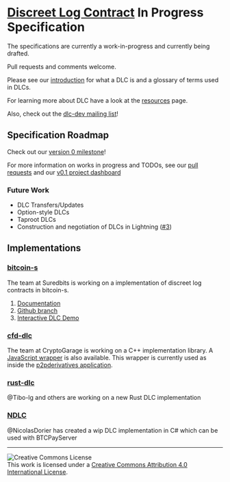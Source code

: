 # [Discreet Log Contract](https://adiabat.github.io/dlc.pdf) In Progress Specification

The specifications are currently a work-in-progress and currently being
drafted.

Pull requests and comments welcome.

Please see our [introduction](Introduction.md) for what a DLC is and a glossary of terms used in DLCs.

For learning more about DLC have a look at the [resources](Resources.md) page.

Also, check out the [dlc-dev mailing list](https://mailmanlists.org/mailman/listinfo/dlc-dev)!

## Specification Roadmap

Check out our [version 0 milestone](v0Milestone.md)!

For more information on works in progress and TODOs, see our [pull requests](https://github.com/discreetlogcontracts/dlcspecs/pulls) and our [v0.1 project dashboard](https://github.com/discreetlogcontracts/dlcspecs/projects/1)

### Future Work

- DLC Transfers/Updates
- Option-style DLCs
- Taproot DLCs
- Construction and negotiation of DLCs in Lightning ([#3](https://github.com/discreetlogcontracts/dlcspecs/issues/3))

## Implementations

### [bitcoin-s](https://github.com/bitcoin-s/bitcoin-s/tree/adaptor-dlc/dlc/src/main/scala/org/bitcoins/dlc)

The team at Suredbits is working on a implementation of discreet log contracts in bitcoin-s. 

1. [Documentation](https://bitcoin-s.org/docs/next/wallet/dlc)
2. [Github branch](https://github.com/bitcoin-s/bitcoin-s/tree/adaptor-dlc/dlc/src/main/scala/org/bitcoins/dlc)
3. [Interactive DLC Demo](https://scastie.scala-lang.org/nkohen/OVWMOXwPRryREhVNw7pjLw/11)

### [cfd-dlc](https://github.com/p2pderivatives/cfd-dlc)

The team at CryptoGarage is working on a C++ implementation library.
A [JavaScript wrapper](https://github.com/p2pderivatives/cfd-dlc) is also available.
This wrapper is currently used as inside the [p2pderivatives application](https://github.com/p2pderivatives/p2pderivatives-client).

### [rust-dlc](https://github.com/p2pderivatives/rust-dlc)

@Tibo-lg and others are working on a new Rust DLC implementation

### [NDLC](https://github.com/dgarage/NDLC)

@NicolasDorier has created a wip DLC implementation in C# which can be used with BTCPayServer

---

![Creative Commons License](https://i.creativecommons.org/l/by/4.0/88x31.png "License CC-BY")
<br>
This work is licensed under a [Creative Commons Attribution 4.0 International License](http://creativecommons.org/licenses/by/4.0/).
